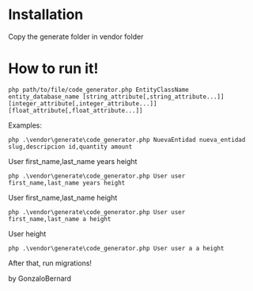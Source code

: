 # Installation
Copy the generate folder in vendor folder 

# How to run it!
    php path/to/file/code_generator.php EntityClassName entity_database_name [string_attribute[,string_attribute...]] [integer_attribute[,integer_attribute...]] [float_attribute[,float_attribute...]]

Examples:

    php .\vendor\generate\code_generator.php NuevaEntidad nueva_entidad slug,descripcion id,quantity amount

User first_name,last_name years height

    php .\vendor\generate\code_generator.php User user first_name,last_name years height


User first_name,last_name height

    php .\vendor\generate\code_generator.php User user first_name,last_name a height


User height

    php .\vendor\generate\code_generator.php User user a a height


After that, run migrations!


by GonzaloBernard
